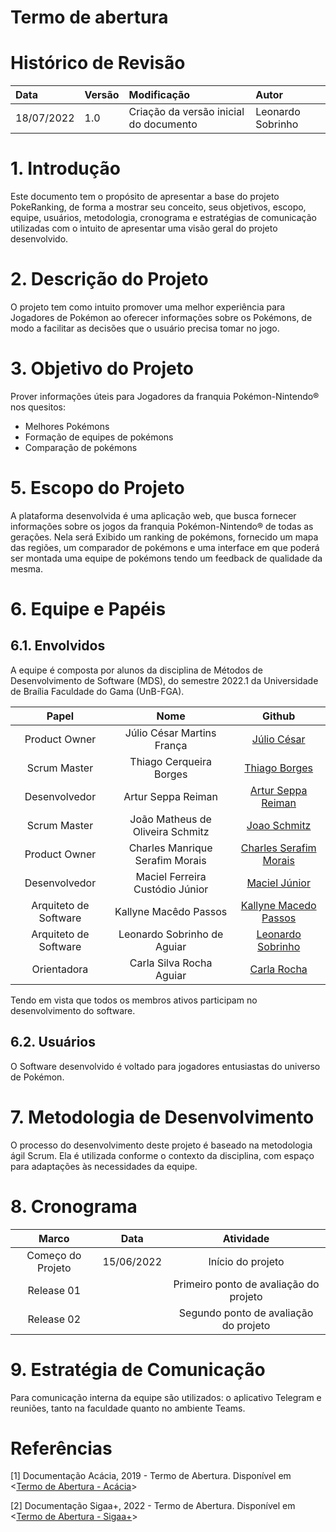 # Termo de abertura

# Histórico de Revisão

| Data   | Versão | Modificação  | Autor  |
| :- | :- | :- | :- |
| 18/07/2022 | 1.0 | Criação da versão inicial do documento | Leonardo Sobrinho |

# 1. Introdução

Este documento tem o propósito de apresentar a base do projeto PokeRanking, de forma a mostrar seu conceito, seus objetivos, escopo, equipe, usuários, metodologia, cronograma e estratégias de comunicação utilizadas com o intuito de apresentar uma visão geral do projeto desenvolvido.

# 2. Descrição do Projeto

O projeto tem como intuito promover uma melhor experiência para Jogadores de Pokémon ao oferecer informações sobre os Pokémons, de modo a facilitar as decisões que o usuário precisa tomar no jogo.

# 3. Objetivo do Projeto

Prover informações úteis para Jogadores da franquia Pokémon-Nintendo® nos quesitos:

  - Melhores Pokémons
  - Formação de equipes de pokémons
  - Comparação de pokémons

# 5. Escopo do Projeto

A plataforma desenvolvida é uma aplicação web, que busca fornecer informações sobre os jogos da franquia Pokémon-Nintendo® de todas as gerações. Nela será Exibido um ranking de pokémons, fornecido um mapa das regiões, um comparador de pokémons e uma interface em que poderá ser montada uma equipe de pokémons tendo um feedback de qualidade da mesma. 

# 6. Equipe e Papéis

## 6.1. Envolvidos

A equipe é composta por alunos da disciplina de Métodos de Desenvolvimento de Software (MDS), do semestre 2022.1 da Universidade de Braília Faculdade do Gama (UnB-FGA).

| Papel | Nome | Github |
| :---: | :--------------: | :-----------: |
| Product Owner | Júlio César Martins França | [Júlio César](https://github.com/Julio-eng) |
| Scrum Master | Thiago Cerqueira Borges | [Thiago Borges](https://github.com/artur-seppa) |
| Desenvolvedor | Artur Seppa Reiman | [Artur Seppa Reiman](https://github.com/artur-seppa) |
| Scrum Master | João Matheus de Oliveira Schmitz | [Joao Schmitz](https://github.com/JoaoSchmitz) |
| Product Owner | Charles Manrique Serafim Morais | [Charles Serafim Morais](https://github.com/charles-serafim) |
| Desenvolvedor | Maciel Ferreira Custódio Júnior | [Maciel Júnior](https://github.com/macieljuniormax) |
| Arquiteto de Software | Kallyne Macêdo Passos | [Kallyne Macedo Passos](https://github.com/kazpmcd) |
| Arquiteto de Software | Leonardo Sobrinho de Aguiar | [Leonardo Sobrinho](https://github.com/Leonardo0o0) |
| Orientadora | Carla Silva Rocha Aguiar | [Carla Rocha](https://github.com/RochaCarla) |

Tendo em vista que todos os membros ativos participam no desenvolvimento do software.

## 6.2. Usuários

O Software desenvolvido é voltado para jogadores entusiastas do universo de Pokémon.

# 7. Metodologia de Desenvolvimento

O processo do desenvolvimento deste projeto é baseado na metodologia ágil Scrum. Ela é utilizada conforme o contexto da disciplina, com espaço para adaptações às necessidades da equipe.

# 8. Cronograma

| Marco | Data | Atividade | 
| :--: | :---: | :--------: | 
| Começo do Projeto | 15/06/2022 | Início do projeto | 
| Release 01 |  | Primeiro ponto de avaliação do projeto | 
| Release 02 |  | Segundo ponto de avaliação do projeto | 

# 9. Estratégia de Comunicação

Para comunicação interna da equipe são utilizados: o aplicativo Telegram e reuniões, tanto na faculdade quanto no ambiente Teams.

# Referências

[1] Documentação Acácia, 2019 - Termo de Abertura. Disponível em <[Termo de Abertura - Acácia](https://fga-eps-mds.github.io/2019.2-Acacia/#/project_charter?id)>

[2] Documentação Sigaa+, 2022 - Termo de Abertura. Disponível em <[Termo de Abertura - Sigaa+](https://fga-eps-mds.github.io/2021.2-Sigaa-Plus/#/docs/TAP)>
